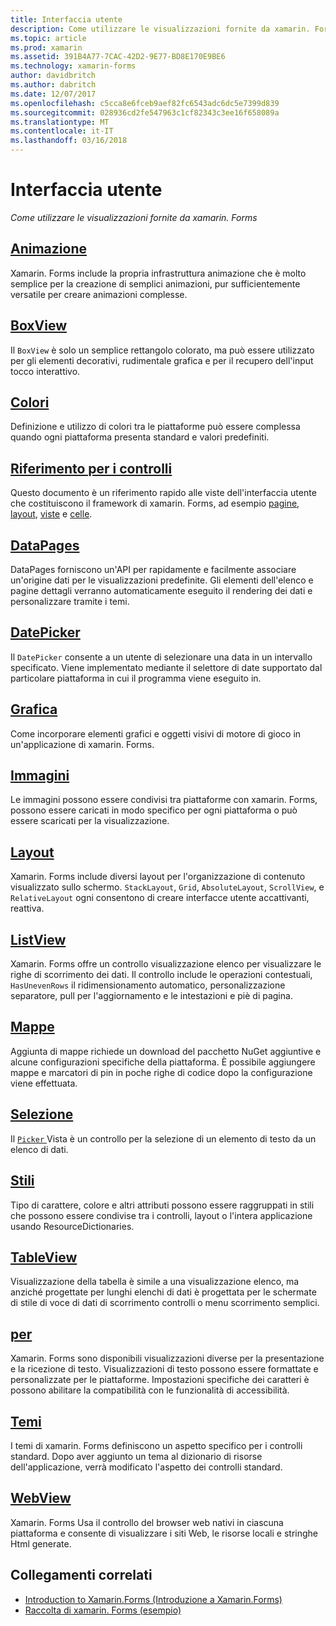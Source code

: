 ```yaml
---
title: Interfaccia utente
description: Come utilizzare le visualizzazioni fornite da xamarin. Forms
ms.topic: article
ms.prod: xamarin
ms.assetid: 391B4A77-7CAC-42D2-9E77-BD8E170E9BE6
ms.technology: xamarin-forms
author: davidbritch
ms.author: dabritch
ms.date: 12/07/2017
ms.openlocfilehash: c5cca8e6fceb9aef82fc6543adc6dc5e7399d839
ms.sourcegitcommit: 028936cd2fe547963c1cf82343c3ee16f658089a
ms.translationtype: MT
ms.contentlocale: it-IT
ms.lasthandoff: 03/16/2018
---
```

# <a name="user-interface"></a>Interfaccia utente

_Come utilizzare le visualizzazioni fornite da xamarin. Forms_

## <a name="animationanimationindexmd"></a>[Animazione](animation/index.md)

Xamarin. Forms include la propria infrastruttura animazione che è molto semplice per la creazione di semplici animazioni, pur sufficientemente versatile per creare animazioni complesse.

## <a name="boxviewboxviewmd"></a>[BoxView](boxview.md)

Il `BoxView` è solo un semplice rettangolo colorato, ma può essere utilizzato per gli elementi decorativi, rudimentale grafica e per il recupero dell'input tocco interattivo.

## <a name="colorscolorsmd"></a>[Colori](colors.md)

Definizione e utilizzo di colori tra le piattaforme può essere complessa quando ogni piattaforma presenta standard e valori predefiniti.

## <a name="controls-referencecontrolsindexmd"></a>[Riferimento per i controlli](controls/index.md)

Questo documento è un riferimento rapido alle viste dell'interfaccia utente che costituiscono il framework di xamarin. Forms, ad esempio [pagine](~/xamarin-forms/user-interface/controls/pages.md), [layout](~/xamarin-forms/user-interface/controls/layouts.md), [viste](~/xamarin-forms/user-interface/controls/views.md) e [celle](~/xamarin-forms/user-interface/controls/cells.md).

## <a name="datapagesdatapagesindexmd"></a>[DataPages](datapages/index.md)

DataPages forniscono un'API per rapidamente e facilmente associare un'origine dati per le visualizzazioni predefinite. Gli elementi dell'elenco e pagine dettagli verranno automaticamente eseguito il rendering dei dati e personalizzare tramite i temi.

## <a name="datepickerdatepickermd"></a>[DatePicker](datepicker.md)

Il `DatePicker` consente a un utente di selezionare una data in un intervallo specificato. Viene implementato mediante il selettore di date supportato dal particolare piattaforma in cui il programma viene eseguito in.

## <a name="graphicsgraphicsindexmd"></a>[Grafica](graphics/index.md)

Come incorporare elementi grafici e oggetti visivi di motore di gioco in un'applicazione di xamarin. Forms.

## <a name="imagesimagesmd"></a>[Immagini](images.md)

Le immagini possono essere condivisi tra piattaforme con xamarin. Forms, possono essere caricati in modo specifico per ogni piattaforma o può essere scaricati per la visualizzazione.

## <a name="layoutslayoutsindexmd"></a>[Layout](layouts/index.md)

Xamarin. Forms include diversi layout per l'organizzazione di contenuto visualizzato sullo schermo. `StackLayout`, `Grid`, `AbsoluteLayout`, `ScrollView`, e `RelativeLayout` ogni consentono di creare interfacce utente accattivanti, reattiva.

## <a name="listviewlistviewindexmd"></a>[ListView](listview/index.md)

Xamarin. Forms offre un controllo visualizzazione elenco per visualizzare le righe di scorrimento dei dati. Il controllo include le operazioni contestuali, `HasUnevenRows` il ridimensionamento automatico, personalizzazione separatore, pull per l'aggiornamento e le intestazioni e piè di pagina.

## <a name="mapsmapmd"></a>[Mappe](map.md)

Aggiunta di mappe richiede un download del pacchetto NuGet aggiuntive e alcune configurazioni specifiche della piattaforma. È possibile aggiungere mappe e marcatori di pin in poche righe di codice dopo la configurazione viene effettuata.

## <a name="pickerpickerindexmd"></a>[Selezione](picker/index.md)

Il [ `Picker` ](https://developer.xamarin.com/api/type/Xamarin.Forms.Picker/) Vista è un controllo per la selezione di un elemento di testo da un elenco di dati.

## <a name="stylesstylesindexmd"></a>[Stili](styles/index.md)

Tipo di carattere, colore e altri attributi possono essere raggruppati in stili che possono essere condivise tra i controlli, layout o l'intera applicazione usando ResourceDictionaries.

## <a name="tableviewtableviewmd"></a>[TableView](tableview.md)

Visualizzazione della tabella è simile a una visualizzazione elenco, ma anziché progettate per lunghi elenchi di dati è progettata per le schermate di stile di voce di dati di scorrimento controlli o menu scorrimento semplici.

## <a name="texttextindexmd"></a>[per](text/index.md)

Xamarin. Forms sono disponibili visualizzazioni diverse per la presentazione e la ricezione di testo. Visualizzazioni di testo possono essere formattate e personalizzate per le piattaforme. Impostazioni specifiche dei caratteri è possono abilitare la compatibilità con le funzionalità di accessibilità.

## <a name="themesthemesindexmd"></a>[Temi](themes/index.md)

I temi di xamarin. Forms definiscono un aspetto specifico per i controlli standard. Dopo aver aggiunto un tema al dizionario di risorse dell'applicazione, verrà modificato l'aspetto dei controlli standard.

## <a name="webviewwebviewmd"></a>[WebView](webview.md)

Xamarin. Forms Usa il controllo del browser web nativi in ciascuna piattaforma e consente di visualizzare i siti Web, le risorse locali e stringhe Html generate.


## <a name="related-links"></a>Collegamenti correlati

- [Introduction to Xamarin.Forms (Introduzione a Xamarin.Forms)](~/xamarin-forms/get-started/introduction-to-xamarin-forms.md)
- [Raccolta di xamarin. Forms (esempio)](https://developer.xamarin.com/samples/FormsGallery/)
